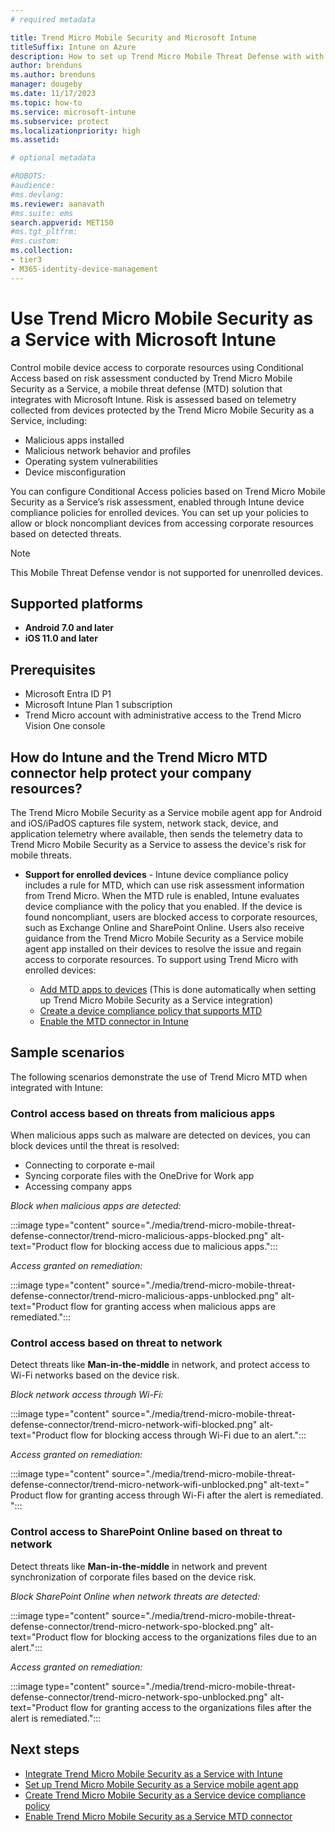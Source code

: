 ```yaml
---
# required metadata

title: Trend Micro Mobile Security and Microsoft Intune
titleSuffix: Intune on Azure
description: How to set up Trend Micro Mobile Threat Defense with with Microsoft Intune to control mobile device access to your corporate resources
author: brenduns
ms.author: brenduns
manager: dougeby
ms.date: 11/17/2023
ms.topic: how-to
ms.service: microsoft-intune
ms.subservice: protect
ms.localizationpriority: high
ms.assetid: 

# optional metadata

#ROBOTS:
#audience:
#ms.devlang:
ms.reviewer: aanavath
#ms.suite: ems
search.appverid: MET150
#ms.tgt_pltfrm:
#ms.custom:
ms.collection:
- tier3
- M365-identity-device-management
---
```


# Use Trend Micro Mobile Security as a Service with Microsoft Intune

Control mobile device access to corporate resources using Conditional Access based on risk assessment conducted by Trend Micro Mobile Security as a Service, a mobile threat defense (MTD) solution that integrates with Microsoft Intune. Risk is assessed based on telemetry collected from devices protected by the Trend Micro Mobile Security as a Service, including:

- Malicious apps installed
- Malicious network behavior and profiles
- Operating system vulnerabilities
- Device misconfiguration

You can configure Conditional Access policies based on Trend Micro Mobile Security as a Service’s risk assessment, enabled through Intune device compliance policies for enrolled devices. You can set up your policies to allow or block noncompliant devices from accessing corporate resources based on detected threats.

<!-- Trend Micro links are no longer available - and replacement content is not identified. >
For more information about how to integrate Trend Micro with Microsoft Intune, see [Integration with Microsoft Endpoint Manager (Intune)](http://docs.trendmicro.com/en-us/enterprise/trend-micro-vision-one/mobile-security/getting-started-with_003/integration-with-int.aspx) in the [Trend Micro Mobile Security documentation](https://docs.trendmicro.com/en-us/enterprise/trend-micro-vision-one/mobile-security.aspx).
-->

> [!NOTE]
> This Mobile Threat Defense vendor is not supported for unenrolled devices.

## Supported platforms

- **Android 7.0 and later**
- **iOS 11.0 and later**

## Prerequisites

- Microsoft Entra ID P1
- Microsoft Intune Plan 1 subscription
- Trend Micro account with administrative access to the Trend Micro Vision One console

## How do Intune and the Trend Micro MTD connector help protect your company resources?

The Trend Micro Mobile Security as a Service mobile agent app for Android and iOS/iPadOS captures file system, network stack, device, and application telemetry where available, then sends the telemetry data to Trend Micro Mobile Security as a Service to assess the device's risk for mobile threats.

- **Support for enrolled devices** - Intune device compliance policy includes a rule for MTD, which can use risk assessment information from Trend Micro. When the MTD rule is enabled, Intune evaluates device compliance with the policy that you enabled. If the device is found noncompliant, users are blocked access to corporate resources, such as Exchange Online and SharePoint Online. Users also receive guidance from the Trend Micro Mobile Security as a Service mobile agent app installed on their devices to resolve the issue and regain access to corporate resources. To support using Trend Micro with enrolled devices:

  - [Add MTD apps to devices](../protect/mtd-apps-ios-app-configuration-policy-add-assign.md) (This is done automatically when setting up Trend Micro Mobile Security as a Service integration)
  - [Create a device compliance policy that supports MTD](../protect/mtd-device-compliance-policy-create.md)
  - [Enable the MTD connector in Intune](../protect/mtd-connector-enable.md)

## Sample scenarios

The following scenarios demonstrate the use of Trend Micro MTD when integrated with Intune:

### Control access based on threats from malicious apps

When malicious apps such as malware are detected on devices, you can block devices until the threat is resolved:

- Connecting to corporate e-mail
- Syncing corporate files with the OneDrive for Work app
- Accessing company apps

*Block when malicious apps are detected:*

:::image type="content" source="./media/trend-micro-mobile-threat-defense-connector/trend-micro-malicious-apps-blocked.png" alt-text="Product flow for blocking access due to malicious apps.":::

*Access granted on remediation:*

:::image type="content" source="./media/trend-micro-mobile-threat-defense-connector/trend-micro-malicious-apps-unblocked.png" alt-text="Product flow for granting access when malicious apps are remediated.":::

### Control access based on threat to network

Detect threats like **Man-in-the-middle** in network, and protect access to Wi-Fi networks based on the device risk.

*Block network access through Wi-Fi:*

:::image type="content" source="./media/trend-micro-mobile-threat-defense-connector/trend-micro-network-wifi-blocked.png" alt-text="Product flow for blocking access through Wi-Fi due to an alert.":::

*Access granted on remediation:*

:::image type="content" source="./media/trend-micro-mobile-threat-defense-connector/trend-micro-network-wifi-unblocked.png" alt-text=" Product flow for granting access through Wi-Fi after the alert is remediated. ":::

### Control access to SharePoint Online based on threat to network

Detect threats like **Man-in-the-middle** in network and prevent synchronization of corporate files based on the device risk.

*Block SharePoint Online when network threats are detected:*

:::image type="content" source="./media/trend-micro-mobile-threat-defense-connector/trend-micro-network-spo-blocked.png" alt-text="Product flow for blocking access to the organizations files due to an alert.":::

*Access granted on remediation:*

:::image type="content" source="./media/trend-micro-mobile-threat-defense-connector/trend-micro-network-spo-unblocked.png" alt-text="Product flow for granting access to the organizations files after the alert is remediated.":::

## Next steps

- [Integrate Trend Micro Mobile Security as a Service with Intune](../protect/trend-micro-mtd-connector-integration.md)
- [Set up Trend Micro Mobile Security as a Service mobile agent app](../protect/mtd-apps-ios-app-configuration-policy-add-assign.md)
- [Create Trend Micro Mobile Security as a Service device compliance policy](../protect/mtd-device-compliance-policy-create.md)
- [Enable Trend Micro Mobile Security as a Service MTD connector](../protect/mtd-connector-enable.md)
